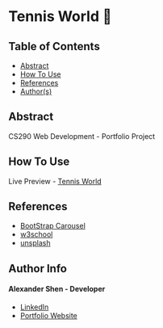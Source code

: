 # Tennis World 🎾

## Table of Contents
- [Abstract](#Abstract)
- [How To Use](#how-to-use)
- [References](#references)
- [Author(s)](#author-info)


## Abstract
CS290 Web Development - Portfolio Project

## How To Use

Live Preview - [Tennis World](https://shenalexw.github.io/Tennis-World)

## References

- [BootStrap Carousel](https://www.google.com/search?q=bootstrap+carousel&rlz=1C5CHFA_enUS806US806&oq=bootstrap+&aqs=chrome.1.69i57j35i39l2j0i67j0i67i433j0i433i512j0i67i433j0i433i512l3.3296j0j7&sourceid=chrome&ie=UTF-8)
- [w3school](https://w3school.com/)
- [unsplash](https://unsplash.com/)

## Author Info
#### Alexander Shen - Developer
- [LinkedIn](https://www.linkedin.com/in/shenalexw/)
- [Portfolio Website](https://shenalexw.github.io/)
